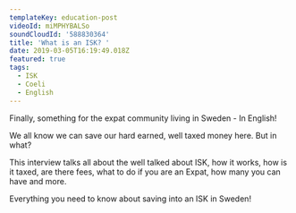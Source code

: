 ```yaml
---
templateKey: education-post
videoId: miMPHYBALSo
soundCloudId: '588830364'
title: 'What is an ISK? '
date: 2019-03-05T16:19:49.018Z
featured: true
tags:
  - ISK
  - Coeli
  - English
---
```

Finally, something for the expat community living in Sweden - In English!

We all know we can save our hard earned, well taxed money here. But in what? 

This interview talks all about the well talked about ISK, how it works, how is it taxed, are there fees, what to do if you are an Expat, how many you can have and more. 

Everything you need to know about saving into an ISK in Sweden!
